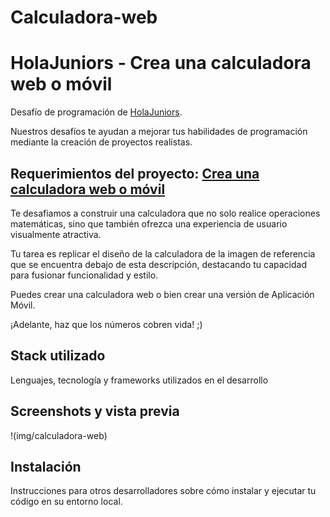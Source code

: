 # Calculadora-web
# HolaJuniors - Crea una calculadora web o móvil
Desafío de programación de [HolaJuniors](https://holajuniors.com).

Nuestros desafíos te ayudan a mejorar tus habilidades de programación mediante la creación de proyectos realistas.

## Requerimientos del proyecto: [Crea una calculadora web o móvil](https://holajuniors.com/challenges/crea-una-calculadora-web-o-movil)

Te desafiamos a construir una calculadora que no solo realice operaciones matemáticas, sino que también ofrezca una experiencia de usuario visualmente atractiva. 

Tu tarea es replicar el diseño de la calculadora de la imagen de referencia que se encuentra debajo de esta descripción, destacando tu capacidad para fusionar funcionalidad y estilo.

Puedes crear una calculadora web o bien crear una versión de Aplicación Móvil.

¡Adelante, haz que los números cobren vida! ;)

## Stack utilizado
Lenguajes, tecnología y frameworks utilizados en el desarrollo

## Screenshots y vista previa
!(img/calculadora-web)

## Instalación
Instrucciones para otros desarrolladores sobre cómo instalar y ejecutar tu código en su entorno local.


